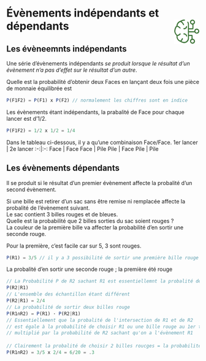 # **Évènements indépendants et dépendants** <a href="../"><img src="https://github.com/MiKL5/BI/blob/master/assets/bi.svg" alt="Data science" align="right" height="64px"></a>
## **Les évèneemnts indépendants**
Une série d’évènements indépendants _se produit lorsque le résultat d’un évènement n’a pas d’effet sur le résultat d’un autre_.

Quelle est la probabilité d’obtenir deux Faces en lançant deux fois une pièce de monnaie équilibrée est
```js
P(F1F2) = P(F1) x P(F2) // normalement les chiffres sont en indice
```
Les évènements étant indépendants, la prabalité de Face pour chaque lancer est d’1/2.
```js
P(F1F2) = 1/2 x 1/2 = 1/4
```
Dans le tableau ci-dessous, il y a qu’une combinaison Face/Face.
1er lancer | 2e lancer
:-:|:-:
Face | Face
Face | Pile
Pile | Face
Pile | Pile
## **Les évènements dépendants**
Il se produit si le résultat d’un premier évènement affecte la probalité d’un second évènement.


Si une bille est retirer d’un sac sans être remise ni remplacée affecte la probalité de l’évènement suivant.  
Le sac contient 3 billes rouges et de bleues.  
Quelle est la probabilité que 2 billes sorties du sac soient rouges ?  
La couleur de la première bille va affecter la probabilité d’en sortir une seconde rouge.

Pour la première, c’est facile car sur 5, 3 sont rouges.
```js
P(R1) = 3/5 // il y a 3 possibilité de sortir une première bille rouge
```
La probalité d’en sortir une seconde rouge ; la première été rouge
```js
// La Probabilité P de R2 sachant R1 est essentiellemnt la probalité de R2 connaissant R1 (la première bille était rouge).
P(R2|R1)
// L'ensemble des échantillon étant différent
P(R2|R1) = 2/4
// La probabilité de sortir deux billes rouge
P(R1∩R2) = P(R1) · P(R2|R1)
// Essentiellement que la probalité de l'intersection de R1 et de R2 
// est égale à la probabilité de choisir R1 ou une bille rouge au 1er tirage 
// multiplié par la probabilité de R2 sachant qu'on a l'évènement R1

// Clairement la probalité de choisir 2 billes roucges = la probabilité de choisir une bille rouge au 1er tirage x la probalité d'obtenir une bille rouche lors du second tirage, sachant qu'une bille rouge est sortie au 1er tirage.
P(R1∩R2) = 3/5 x 2/4 = 6/20 = .3
```